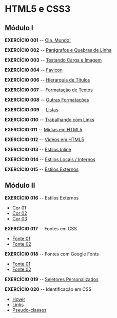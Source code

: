 # HTML5 e CSS3   
## Módulo I

**EXERCÍCIO 001**
-- [Olá, Mundo!](https://lele-sf.github.io/html-css-curso-em-video/exercicios/ex001/)

**EXERCÍCIO 002**
-- [Parágrafos e Quebras de Linha](https://lele-sf.github.io/html-css-curso-em-video/exercicios/ex002/)

**EXERCÍCIO 003**
-- [Testando Carga e Imagem](https://lele-sf.github.io/html-css-curso-em-video/exercicios/ex003/)

**EXERCÍCIO 004**
-- [Favicon](https://lele-sf.github.io/html-css-curso-em-video/exercicios/ex004/)

**EXERCÍCIO 006**
-- [Hierarquia de Títulos](https://lele-sf.github.io/html-css-curso-em-video/exercicios/ex006/)

**EXERCÍCIO 007**
-- [Formatação de Textos](https://lele-sf.github.io/html-css-curso-em-video/exercicios/ex007/)

**EXERCÍCIO 008**
-- [Outras Formatações](https://lele-sf.github.io/html-css-curso-em-video/exercicios/ex008/)

**EXERCÍCIO 009**
-- [Listas](https://lele-sf.github.io/html-css-curso-em-video/exercicios/ex009/)

**EXERCÍCIO 010**
-- [Trabalhando com Links](https://lele-sf.github.io/html-css-curso-em-video/exercicios/ex010/)

**EXERCÍCIO 011**
-- [Mídias em HTML5](https://lele-sf.github.io/html-css-curso-em-video/exercicios/ex011/)

**EXERCÍCIO 012**
-- [Vídeos em HTML5](https://lele-sf.github.io/html-css-curso-em-video/exercicios/ex012/)

**EXERCÍCIO 013**
-- [Estilos Inline](https://lele-sf.github.io/html-css-curso-em-video/exercicios/ex013/)

**EXERCÍCIO 014**
-- [Estilos Locais / Internos](https://lele-sf.github.io/html-css-curso-em-video/exercicios/ex014/)

**EXERCÍCIO 015**
-- [Estilos Externos](https://lele-sf.github.io/html-css-curso-em-video/exercicios/ex015/)

## Módulo II

**EXERCÍCIO 016**
-- Estilos Externos
* [Cor 01](https://lele-sf.github.io/html-css-curso-em-video/exercicios/ex016/cor01.html)
* [Cor 02](https://lele-sf.github.io/html-css-curso-em-video/exercicios/ex016/cor02.html)
* [Cor 03](https://lele-sf.github.io/html-css-curso-em-video/exercicios/ex016/cor03.html)

**EXERCÍCIO 017**
-- Fontes em CSS
* [Fonte 01](https://lele-sf.github.io/html-css-curso-em-video/exercicios/ex017/fonte01.html)
* [Fonte 02](https://lele-sf.github.io/html-css-curso-em-video/exercicios/ex017/fonte02.html)

**EXERCÍCIO 018**
-- Fontes com Google Fonts
* [Fonte 01](https://lele-sf.github.io/html-css-curso-em-video/exercicios/ex018/fonte01.html)
* [Fonte 02](https://lele-sf.github.io/html-css-curso-em-video/exercicios/ex018/fonte02.html)

**EXERCÍCIO 019**
-- [Seletores Personalizados](https://lele-sf.github.io/html-css-curso-em-video/exercicios/ex019/seletor01.html)

**EXERCÍCIO 020**
-- Identificação em CSS
* [Hover](https://lele-sf.github.io/html-css-curso-em-video/exercicios/ex020/hover.html)
* [Links](https://lele-sf.github.io/html-css-curso-em-video/exercicios/ex020/links.html)
* [Pseudo-classes](https://lele-sf.github.io/html-css-curso-em-video/exercicios/ex020/pseudoclasse.html)